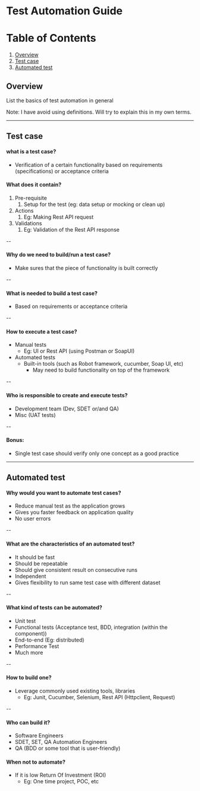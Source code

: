# Test Automation Guide


# Table of Contents
1. [Overview](#overview)
2. [Test case](#test-case)
3. [Automated test](#automated-test)


## Overview
List the basics of test automation in general

Note: I have avoid using definitions. Will try to explain this in my own terms.

-------

## Test case

#### what is a test case?
- Verification of a certain functionality based on requirements (specifications) or acceptance criteria

#### What does it contain?
1. Pre-requisite
   1. Setup for the test (eg: data setup or mocking or clean up)
2. Actions
   1. Eg: Making Rest API request
3. Validations
   1. Eg: Validation of the Rest API response

--

#### Why do we need to build/run a test case?
- Make sures that the piece of functionality is built correctly

--

#### What is needed to build a test case?
- Based on requirements or acceptance criteria

--

#### How to execute a test case?
- Manual tests
  - Eg: UI or Rest API (using Postman or SoapUI)
- Automated tests
  - Built-in tools (such as Robot framework, cucumber, Soap UI, etc)
    - May need to build functionality on top of the framework

--

#### Who is responsible to create and execute tests?
- Development team (Dev, SDET or/and QA)
- Misc (UAT tests)

--

#### Bonus:
- Single test case should verify only one concept as a good practice

-----

## Automated test

#### Why would you want to automate test cases?
- Reduce manual test as the application grows
- Gives you faster feedback on application quality
- No user errors

--

#### What are the characteristics of an automated test?
- It should be fast
- Should be repeatable
- Should give consistent result on consecutive runs
- Independent
- Gives flexibility to run same test case with different dataset

--

#### What kind of tests can be automated?
- Unit test
- Functional tests (Acceptance test, BDD, integration (within the component))
- End-to-end (Eg: distributed)
- Performance Test
- Much more

--

#### How to build one?
- Leverage commonly used existing tools, libraries
    - Eg: Junit, Cucumber, Selenium, Rest API (Httpclient, Request)

--

#### Who can build it?
- Software Engineers
- SDET, SET, QA Automation Engineers
- QA (BDD or some tool that is user-friendly)

#### When not to automate?
- If it is low Return Of Investment (ROI)
    - Eg: One time project, POC, etc
